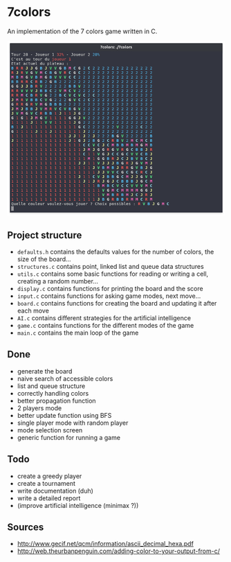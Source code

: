 # 7colors
An implementation of the 7 colors game written in C.

![Preview](preview.png)

## Project structure
* `defaults.h` contains the defaults values for the number of colors, the size of the board...
* `structures.c` contains point, linked list and queue data structures
* `utils.c` contains some basic functions for reading or writing a cell, creating a random number...
* `display.c` contains functions for printing the board and the score
* `input.c` contains functions for asking game modes, next move...
* `board.c` contains functions for creating the board and updating it after each move
* `AI.c` contains different strategies for the artificial intelligence
* `game.c` contains functions for the different modes of the game
* `main.c` contains the main loop of the game

## Done
* generate the board
* naive search of accessible colors
* list and queue structure
* correctly handling colors
* better propagation function
* 2 players mode
* better update function using BFS
* single player mode with random player
* mode selection screen
* generic function for running a game

## Todo
* create a greedy player
* create a tournament
* write documentation (duh)
* write a detailed report
* (improve artificial intelligence (minimax ?))

## Sources
* http://www.gecif.net/qcm/information/ascii_decimal_hexa.pdf
* http://web.theurbanpenguin.com/adding-color-to-your-output-from-c/
